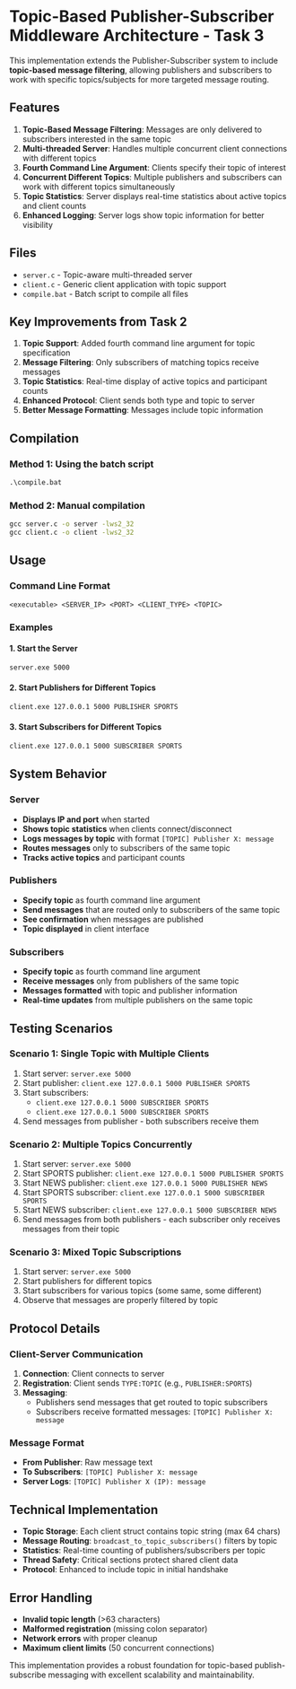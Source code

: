 # Topic-Based Publisher-Subscriber Middleware Architecture - Task 3

This implementation extends the Publisher-Subscriber system to include **topic-based message filtering**, allowing publishers and subscribers to work with specific topics/subjects for more targeted message routing.

## Features

1. **Topic-Based Message Filtering**: Messages are only delivered to subscribers interested in the same topic
2. **Multi-threaded Server**: Handles multiple concurrent client connections with different topics
3. **Fourth Command Line Argument**: Clients specify their topic of interest
4. **Concurrent Different Topics**: Multiple publishers and subscribers can work with different topics simultaneously
5. **Topic Statistics**: Server displays real-time statistics about active topics and client counts
6. **Enhanced Logging**: Server logs show topic information for better visibility

## Files

- `server.c` - Topic-aware multi-threaded server
- `client.c` - Generic client application with topic support
- `compile.bat` - Batch script to compile all files

## Key Improvements from Task 2

1. **Topic Support**: Added fourth command line argument for topic specification
2. **Message Filtering**: Only subscribers of matching topics receive messages
3. **Topic Statistics**: Real-time display of active topics and participant counts
4. **Enhanced Protocol**: Client sends both type and topic to server
5. **Better Message Formatting**: Messages include topic information

## Compilation

### Method 1: Using the batch script

```cmd
.\compile.bat
```

### Method 2: Manual compilation

```cmd
gcc server.c -o server -lws2_32
gcc client.c -o client -lws2_32
```

## Usage

### Command Line Format

```
<executable> <SERVER_IP> <PORT> <CLIENT_TYPE> <TOPIC>
```

### Examples

#### 1. Start the Server

```cmd
server.exe 5000
```

#### 2. Start Publishers for Different Topics

```cmd
client.exe 127.0.0.1 5000 PUBLISHER SPORTS
```

#### 3. Start Subscribers for Different Topics

```cmd
client.exe 127.0.0.1 5000 SUBSCRIBER SPORTS
```

## System Behavior

### Server

- **Displays IP and port** when started
- **Shows topic statistics** when clients connect/disconnect
- **Logs messages by topic** with format `[TOPIC] Publisher X: message`
- **Routes messages** only to subscribers of the same topic
- **Tracks active topics** and participant counts

### Publishers

- **Specify topic** as fourth command line argument
- **Send messages** that are routed only to subscribers of the same topic
- **See confirmation** when messages are published
- **Topic displayed** in client interface

### Subscribers

- **Specify topic** as fourth command line argument
- **Receive messages** only from publishers of the same topic
- **Messages formatted** with topic and publisher information
- **Real-time updates** from multiple publishers on the same topic

## Testing Scenarios

### Scenario 1: Single Topic with Multiple Clients

1. Start server: `server.exe 5000`
2. Start publisher: `client.exe 127.0.0.1 5000 PUBLISHER SPORTS`
3. Start subscribers:
   - `client.exe 127.0.0.1 5000 SUBSCRIBER SPORTS`
   - `client.exe 127.0.0.1 5000 SUBSCRIBER SPORTS`
4. Send messages from publisher - both subscribers receive them

### Scenario 2: Multiple Topics Concurrently

1. Start server: `server.exe 5000`
2. Start SPORTS publisher: `client.exe 127.0.0.1 5000 PUBLISHER SPORTS`
3. Start NEWS publisher: `client.exe 127.0.0.1 5000 PUBLISHER NEWS`
4. Start SPORTS subscriber: `client.exe 127.0.0.1 5000 SUBSCRIBER SPORTS`
5. Start NEWS subscriber: `client.exe 127.0.0.1 5000 SUBSCRIBER NEWS`
6. Send messages from both publishers - each subscriber only receives messages from their topic

### Scenario 3: Mixed Topic Subscriptions

1. Start server: `server.exe 5000`
2. Start publishers for different topics
3. Start subscribers for various topics (some same, some different)
4. Observe that messages are properly filtered by topic

## Protocol Details

### Client-Server Communication

1. **Connection**: Client connects to server
2. **Registration**: Client sends `TYPE:TOPIC` (e.g., `PUBLISHER:SPORTS`)
3. **Messaging**:
   - Publishers send messages that get routed to topic subscribers
   - Subscribers receive formatted messages: `[TOPIC] Publisher X: message`

### Message Format

- **From Publisher**: Raw message text
- **To Subscribers**: `[TOPIC] Publisher X: message`
- **Server Logs**: `[TOPIC] Publisher X (IP): message`

## Technical Implementation

- **Topic Storage**: Each client struct contains topic string (max 64 chars)
- **Message Routing**: `broadcast_to_topic_subscribers()` filters by topic
- **Statistics**: Real-time counting of publishers/subscribers per topic
- **Thread Safety**: Critical sections protect shared client data
- **Protocol**: Enhanced to include topic in initial handshake

## Error Handling

- **Invalid topic length** (>63 characters)
- **Malformed registration** (missing colon separator)
- **Network errors** with proper cleanup
- **Maximum client limits** (50 concurrent connections)

This implementation provides a robust foundation for topic-based publish-subscribe messaging with excellent scalability and maintainability.

